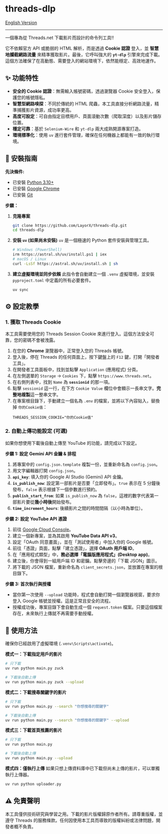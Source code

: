 # threads-dlp

[English Version](./README.en.md)

---

一個專為從 Threads.net 下載影片而設計的命令列工具!!

它不依賴官方 API 或脆弱的 HTML 解析，而是透過 **Cookie 認證** 登入，並 **智慧地攔截網路流量** 來精準獲取影片。最後，它呼叫強大的 **`yt-dlp`** 引擎來完成下載。這個方法確保了在高動態、需要登入的網站環境下，依然能穩定、高效地運作。

## ✨ 功能特性

- **安全的 Cookie 認證**：無需輸入帳號密碼，透過瀏覽器 Cookie 安全登入，保護您的帳號隱私。
- **智慧型網路嗅探**：不同於傳統的 HTML 爬蟲，本工具直接分析網路流量，精準捕獲影片資源，成功率更高。
- **高度可設定**：可自由指定目標用戶、頁面滾動次數（爬取深度）以及影片儲存位置。
- **穩定可靠**：基於 `Selenium-Wire` 和 `yt-dlp` 兩大成熟開源專案打造。
- **環境標準化**：使用 `uv` 進行套件管理，確保在任何機器上都能有一致的執行環境。

## 🚀 安裝指南

**先決條件:**
- 已安裝 [Python 3.10+](https://www.python.org/downloads/)
- 已安裝 [Google Chrome](https://www.google.com/chrome/)
- 已安裝 [Git](https://git-scm.com/downloads/)

**步驟：**

1.  **克隆專案**
    ```bash
    git clone https://github.com/LayorX/threads-dlp.git
    cd threads-dlp
    ```

2.  **安裝 `uv` (如果尚未安裝)**
    `uv` 是一個極速的 Python 套件安裝與管理工具。
    ```bash
    # Windows (PowerShell)
    irm https://astral.sh/uv/install.ps1 | iex
    # macOS / Linux
    curl -LsSf https://astral.sh/uv/install.sh | sh
    ```

3.  **建立虛擬環境並同步依賴**
    此指令會自動建立一個 `.venv` 虛擬環境，並安裝 `pyproject.toml` 中定義的所有必要套件。
    ```bash
    uv sync
    ```

## ⚙️ 設定教學

### 1. 獲取 Threads Cookie

本工具需要使用您的 Threads Session Cookie 來進行登入。這個方法安全可靠，您的密碼不會被洩露。

1.  在您的 **Chrome** 瀏覽器中，正常登入您的 Threads 帳號。
2.  登入後，停在 Threads 的任何頁面上，按下鍵盤上的 `F12` 鍵，打開「開發者工具」。
3.  在開發者工具面板中，找到並點擊 `Application` (應用程式) 分頁。
4.  在左側選單的 `Storage` -> `Cookies` 下，點擊 `https://www.threads.net`。
5.  在右側列表中，找到 `Name` 為 **`sessionid`** 的那一項。
6.  點擊 `sessionid` 這一行，在下方 `Cookie Value` 欄位中會顯示一長串文字。**完整地複製**這一整串文字。
7.  在專案根目錄下，手動建立一個名為 `.env` 的檔案，並將以下內容貼入，替換掉 `你的Cookie值`：
    ```
    THREADS_SESSION_COOKIE="你的Cookie值"
    ```

### 2. 自動上傳功能設定 (可選)

如果你想使用下載後自動上傳至 YouTube 的功能，請完成以下設定。

**步驟 1: 設定 Gemini API 金鑰 & 排程**

1.  將專案中的 `config.json.template` 複製一份，並重新命名為 `config.json`。
2.  用文字編輯器打開 `config.json`。
3.  **`api_key`**: 填入你的 Google AI Studio (Gemini) API 金鑰。
4.  **`is_publish_now`**: 設定第一部影片是否要「立即發布」。`true` 表示在 5 分鐘後發布，`false` 表示根據下一個參數進行預約。
5.  **`publish_start_from`**: 如果 `is_publish_now` 為 `false`，這裡的數字代表第一部影片要從**幾小時後**開始發布。
6.  **`time_increment_hours`**: 後續影片之間的時間間隔（以小時為單位）。

**步驟 2: 設定 YouTube API 憑證**

1.  前往 [Google Cloud Console](https://console.developers.google.com)。
2.  建立一個新專案，並為其啟用 **YouTube Data API v3**。
3.  設定「OAuth 同意畫面」，並在「測試使用者」中加入你的 Google 帳號。
4.  前往「憑證」頁面，點擊「建立憑證」，選擇 **OAuth 用戶端 ID**。
5.  在「應用程式類型」中，**務必選擇「電腦版應用程式」(Desktop app)**。
6.  建立後，你會得到一組用戶端 ID 和密鑰。點擊旁邊的「下載 JSON」圖示。
7.  將下載的 JSON 檔案，重新命名為 `client_secrets.json`，並放置在專案的根目錄下。

**步驟 3: 首次執行與授權**

- 當你第一次使用 `--upload` 功能時，程式會自動打開一個瀏覽器視窗，要求你登入 Google 帳號並授權。這是正常且安全的流程。
- 授權成功後，專案目錄下會自動生成一個 `request.token` 檔案。只要這個檔案存在，未來執行上傳就不再需要手動授權。

## 📖 使用方法

確保你已經啟用了虛擬環境 (`.venv\Scripts\activate`)。

**模式一：下載指定用戶的影片**
```bash
# 只下載
uv run python main.py zuck

# 下載後自動上傳
uv run python main.py zuck --upload
```

**模式二：下載搜尋關鍵字的影片**
```bash
# 只下載
uv run python main.py --search "你想搜尋的關鍵字"

# 下載後自動上傳
uv run python main.py --search "你想搜尋的關鍵字" --upload
```

**模式三：下載首頁推薦的影片**
```bash
# 只下載
uv run python main.py

# 下載後自動上傳
uv run python main.py --upload
```

**模式四：僅執行上傳**
如果只想上傳資料庫中已下載但尚未上傳的影片，可以單獨執行上傳器。
```bash
uv run python uploader.py
```

## ⚠️ 免責聲明

本工具僅供技術研究與學習之用。下載的影片版權歸原作者所有。請尊重版權，並遵守 Threads 的服務條款。任何因使用本工具而導致的版權糾紛或法律問題，開發者概不負責。
